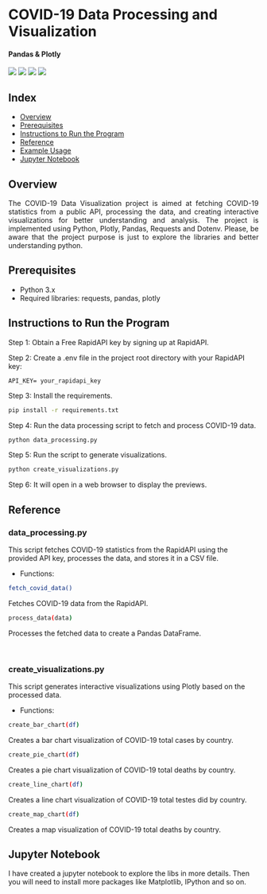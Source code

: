 # COVID-19 Data Processing and Visualization
#### Pandas & Plotly 
<p>
    <img src="https://img.shields.io/static/v1?label=&message=Python&color=yellow&style=for-the-badge&logo=Python"/>
    <img src="https://img.shields.io/static/v1?label=&message=RapidAPI&color=blue&style=for-the-badge&logo="/>
    <img src="http://img.shields.io/static/v1?label=STATUS&message=completed&color=success&style=for-the-badge&logo"/>
    <img src="http://img.shields.io/static/v1?label=IDEA&message=INTELLIJ&color=bi=success&style=for-the-badge&logo="/>
</p>

## Index

* [Overview](#Overview)
* [Prerequisites](#Prerequisites)
* [Instructions to Run the Program](#Instructions-to-Run-the-Program)
* [Reference](#Reference)
* [Example Usage](#Example-Usage)
* [Jupyter Notebook](#Jupyter-Notebook)

## Overview
<p style="text-align: justify">
  The COVID-19 Data Visualization project is aimed at fetching COVID-19 statistics from a public API, processing the data, and creating interactive visualizations for better understanding and analysis. The project is implemented using Python, Plotly, Pandas, Requests and Dotenv. Please, be aware that the project purpose is just to explore the libraries and better understanding python.
</p>


## Prerequisites

* Python 3.x
* Required libraries: requests, pandas, plotly


## Instructions to Run the Program

<p style="text-align: justify">
Step 1: Obtain a Free RapidAPI key by signing up at RapidAPI.

Step 2: Create a .env file in the project root directory with your RapidAPI key:
</p>

````
API_KEY= your_rapidapi_key
````
Step 3: Install the requirements.
````bash
pip install -r requirements.txt
````
Step 4: Run the data processing script to fetch and process COVID-19 data.
```` bash
python data_processing.py
````
Step 5: Run the script to generate visualizations.
```` bash
python create_visualizations.py
````
Step 6: It will open in a web browser to display the previews.

## Reference

### data_processing.py

This script fetches COVID-19 statistics from the RapidAPI using the provided API key, processes the data, and stores it in a CSV file.

* Functions: 

````bash
fetch_covid_data()
```` 
Fetches COVID-19 data from the RapidAPI.
````bash
process_data(data)
```` 
Processes the fetched data to create a Pandas DataFrame.

&nbsp;

### create_visualizations.py

This script generates interactive visualizations using Plotly based on the processed data.


* Functions:

````bash
create_bar_chart(df)
```` 
Creates a bar chart visualization of COVID-19 total cases by country.

````bash
create_pie_chart(df)
```` 
Creates a pie chart visualization of COVID-19 total deaths by country.
````bash
create_line_chart(df) 
```` 
 Creates a line chart visualization of COVID-19 total testes did by country.
```` bash
create_map_chart(df)
```` 
Creates a map visualization of COVID-19 total deaths by country.

## Jupyter Notebook

I have created a jupyter notebook to explore the libs in more details. Then you will need to install more packages like Matplotlib, IPython and so on.